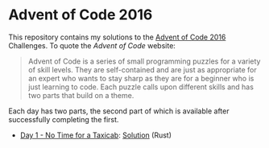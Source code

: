 
# Advent of Code 2016

This repository contains my solutions to the [Advent of Code 2016][aoc2016] Challenges.
To quote the _Advent of Code_ website:

> Advent of Code is a series of small programming puzzles for a variety of skill levels.
> They are self-contained and are just as appropriate for an expert who wants to stay
> sharp as they are for a beginner who is just learning to code. Each puzzle calls upon
> different skills and has two parts that build on a theme.

Each day has two parts, the second part of which is available after successfully completing the first.

* [Day 1 - No Time for a Taxicab][day-01]: [Solution](day-01/) (Rust)


[aoc2016]: http://adventofcode.com/2016
[day-01]: http://adventofcode.com/2016/day/1
